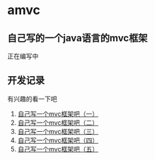 # amvc
## 自己写的一个java语言的mvc框架
正在编写中
## 开发记录
有兴趣的看一下吧
1.  [自己写一个mvc框架吧（一）](https://juejin.im/post/5c539c6de51d455223301f52)
2.  [自己写一个mvc框架吧（二）](https://juejin.im/post/5c539f036fb9a049fc03f45c)
3.  [自己写一个mvc框架吧（三）](https://juejin.im/post/5c54015651882562d17d7494)
4.  [自己写一个mvc框架吧（四）](https://juejin.im/post/5c61017951882562547b873a)
5.  [自己写一个mvc框架吧（五）](https://juejin.im/post/5c63b2cc51882528735f1e15)
